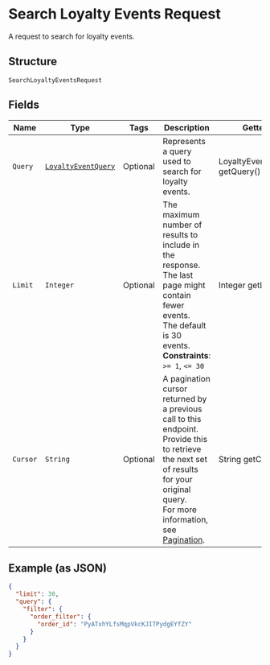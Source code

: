 
# Search Loyalty Events Request

A request to search for loyalty events.

## Structure

`SearchLoyaltyEventsRequest`

## Fields

| Name | Type | Tags | Description | Getter |
|  --- | --- | --- | --- | --- |
| `Query` | [`LoyaltyEventQuery`](../../doc/models/loyalty-event-query.md) | Optional | Represents a query used to search for loyalty events. | LoyaltyEventQuery getQuery() |
| `Limit` | `Integer` | Optional | The maximum number of results to include in the response.<br>The last page might contain fewer events.<br>The default is 30 events.<br>**Constraints**: `>= 1`, `<= 30` | Integer getLimit() |
| `Cursor` | `String` | Optional | A pagination cursor returned by a previous call to this endpoint.<br>Provide this to retrieve the next set of results for your original query.<br>For more information, see [Pagination](https://developer.squareup.com/docs/basics/api101/pagination). | String getCursor() |

## Example (as JSON)

```json
{
  "limit": 30,
  "query": {
    "filter": {
      "order_filter": {
        "order_id": "PyATxhYLfsMqpVkcKJITPydgEYfZY"
      }
    }
  }
}
```

